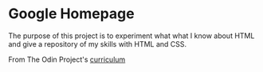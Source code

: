 # Google Homepage

The purpose of this project is to experiment what what I know about HTML and give a repository of my skills with HTML and CSS.

From The Odin Project's [curriculum](http://www.theodinproject.com/web-development-101/html-css)